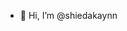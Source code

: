 - 👋 Hi, I’m @shiedakaynn

<!---
shiedakaynn/shiedakaynn is a ✨ special ✨ repository because its `README.md` (this file) appears on your GitHub profile.
You can click the Preview link to take a look at your changes.
--->
